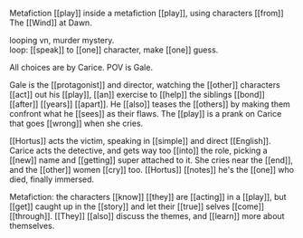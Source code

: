Metafiction [[play]] inside a metafiction [[play]], using characters [[from]] The [[Wind]] at Dawn.  
  
looping vn, murder mystery.  
loop: [[speak]] to [[one]] character, make [[one]] guess.  
  
All choices are by Carice. POV is Gale.  
  
Gale is the [[protagonist]] and director, watching the [[other]] characters [[act]] out his [[play]], [[an]] exercise to [[help]] the siblings [[bond]] [[after]] [[years]] [[apart]]. He [[also]] teases the [[others]] by making them confront what he [[sees]] as their flaws. The [[play]] is a prank on Carice that goes [[wrong]] when she cries.  
  
[[Hortus]] acts the victim, speaking in [[simple]] and direct [[English]].  
Carice acts the detective, and gets way too [[into]] the role, picking a [[new]] name and [[getting]] super attached to it. She cries near the [[end]], and the [[other]] women [[cry]] too. [[Hortus]] [[notes]] he's the [[one]] who died, finally immersed.  
  
Metafiction: the characters [[know]] [[they]] are [[acting]] in a [[play]], but [[get]] caught up in the [[story]] and let their [[true]] selves [[come]] [[through]]. [[They]] [[also]] discuss the themes, and [[learn]] more about themselves.